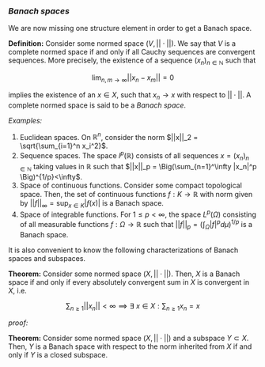 ### *Banach spaces* 
We are now missing one structure element in order to get a Banach space. 

**Definition:** Consider some normed space $(V,||\cdot||)$. We say that $V$ is a complete normed space if and only if all Cauchy sequences are convergent sequences. More precisely, the existence of a sequence $(x_n)_{n\in \mathbb{N}}$ such that 

$$\lim_{n,m \to \infty} ||x_n-x_m|| =0$$ 

implies the existence of an $x\in X$, such that $x_n \to x$ with respect to $||\cdot||$. A complete normed space is said to be a *Banach space*. 

*Examples:*
1) Euclidean spaces. On $\mathbb{R}^n$, consider the norm $||x||_2 = \sqrt{\sum_{i=1}^n x_i^2}$. 
2) Sequence spaces. The space $l^p(\mathbb{R})$ consists of all sequences $x = (x_n)_{n\in \mathbb{N}}$ taking values in $\mathbb{R}$ such that $||x||_p = \Big(\sum_{n=1}^\infty |x_n|^p \Big)^{1/p}<\infty$. 
3) Space of continuous functions. Consider some compact topological space. Then, the set of continuous functions $f:K \to \mathbb{R}$ with norm given by $||f||_\infty = \sup_{x\in K}|f(x)|$ is a Banach space. 
4) Space of integrable functions. For $1 \leq p<\infty$, the space $L^p(\Omega)$ consisting of all measurable functions $f:\Omega \to \mathbb{R}$ such that $||f||_p = \Big(\int_\Omega |f|^p d\mu \Big)^{1/p}$ is a Banach space. 

It is also convenient to know the following characterizations of Banach spaces and subspaces. 

**Theorem:** Consider some normed space $(X,||\cdot||)$. Then, $X$ is a Banach space if and only if every absolutely convergent sum in $X$ is convergent in $X$, i.e. 

$$\sum_{n\geq 1} ||x_n|| <\infty \implies \exists \ x\in X: \sum_{n\geq 1} x_n =x$$

*proof:*

**Theorem:** Consider some normed space $(X,||\cdot||)$ and a subspace $Y\subset X$. Then, $Y$ is a Banach space with respect to the norm inherited from $X$ if and only if $Y$ is a closed subspace. 